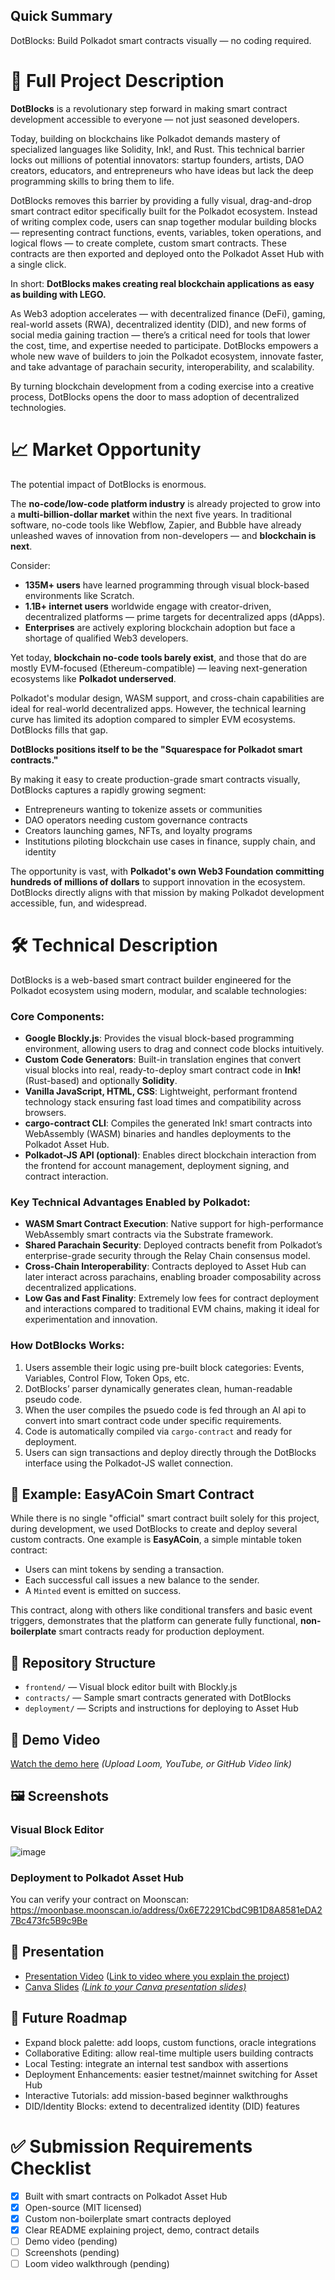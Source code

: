## Quick Summary
DotBlocks: Build Polkadot smart contracts visually — no coding required.

# 🚀 Full Project Description

**DotBlocks** is a revolutionary step forward in making smart contract development accessible to everyone — not just seasoned developers.

Today, building on blockchains like Polkadot demands mastery of specialized languages like Solidity, Ink!, and Rust. This technical barrier locks out millions of potential innovators: startup founders, artists, DAO creators, educators, and entrepreneurs who have ideas but lack the deep programming skills to bring them to life.

DotBlocks removes this barrier by providing a fully visual, drag-and-drop smart contract editor specifically built for the Polkadot ecosystem. Instead of writing complex code, users can snap together modular building blocks — representing contract functions, events, variables, token operations, and logical flows — to create complete, custom smart contracts. These contracts are then exported and deployed onto the Polkadot Asset Hub with a single click.

In short: **DotBlocks makes creating real blockchain applications as easy as building with LEGO.**

As Web3 adoption accelerates — with decentralized finance (DeFi), gaming, real-world assets (RWA), decentralized identity (DID), and new forms of social media gaining traction — there’s a critical need for tools that lower the cost, time, and expertise needed to participate. DotBlocks empowers a whole new wave of builders to join the Polkadot ecosystem, innovate faster, and take advantage of parachain security, interoperability, and scalability.

By turning blockchain development from a coding exercise into a creative process, DotBlocks opens the door to mass adoption of decentralized technologies.

# 📈 Market Opportunity

The potential impact of DotBlocks is enormous.

The **no-code/low-code platform industry** is already projected to grow into a **multi-billion-dollar market** within the next five years. In traditional software, no-code tools like Webflow, Zapier, and Bubble have already unleashed waves of innovation from non-developers — and **blockchain is next**.

Consider:
- **135M+ users** have learned programming through visual block-based environments like Scratch.
- **1.1B+ internet users** worldwide engage with creator-driven, decentralized platforms — prime targets for decentralized apps (dApps).
- **Enterprises** are actively exploring blockchain adoption but face a shortage of qualified Web3 developers.

Yet today, **blockchain no-code tools barely exist**, and those that do are mostly EVM-focused (Ethereum-compatible) — leaving next-generation ecosystems like **Polkadot underserved**.

Polkadot's modular design, WASM support, and cross-chain capabilities are ideal for real-world decentralized apps. However, the technical learning curve has limited its adoption compared to simpler EVM ecosystems. DotBlocks fills that gap.

**DotBlocks positions itself to be the "Squarespace for Polkadot smart contracts."**

By making it easy to create production-grade smart contracts visually, DotBlocks captures a rapidly growing segment:
- Entrepreneurs wanting to tokenize assets or communities
- DAO operators needing custom governance contracts
- Creators launching games, NFTs, and loyalty programs
- Institutions piloting blockchain use cases in finance, supply chain, and identity

The opportunity is vast, with **Polkadot's own Web3 Foundation committing hundreds of millions of dollars** to support innovation in the ecosystem. DotBlocks directly aligns with that mission by making Polkadot development accessible, fun, and widespread.

# 🛠️ Technical Description

DotBlocks is a web-based smart contract builder engineered for the Polkadot ecosystem using modern, modular, and scalable technologies:

### Core Components:
- **Google Blockly.js**: Provides the visual block-based programming environment, allowing users to drag and connect code blocks intuitively.
- **Custom Code Generators**: Built-in translation engines that convert visual blocks into real, ready-to-deploy smart contract code in **Ink!** (Rust-based) and optionally **Solidity**.
- **Vanilla JavaScript, HTML, CSS**: Lightweight, performant frontend technology stack ensuring fast load times and compatibility across browsers.
- **cargo-contract CLI**: Compiles the generated Ink! smart contracts into WebAssembly (WASM) binaries and handles deployments to the Polkadot Asset Hub.
- **Polkadot-JS API (optional)**: Enables direct blockchain interaction from the frontend for account management, deployment signing, and contract interaction.

### Key Technical Advantages Enabled by Polkadot:
- **WASM Smart Contract Execution**: Native support for high-performance WebAssembly smart contracts via the Substrate framework.
- **Shared Parachain Security**: Deployed contracts benefit from Polkadot’s enterprise-grade security through the Relay Chain consensus model.
- **Cross-Chain Interoperability**: Contracts deployed to Asset Hub can later interact across parachains, enabling broader composability across decentralized applications.
- **Low Gas and Fast Finality**: Extremely low fees for contract deployment and interactions compared to traditional EVM chains, making it ideal for experimentation and innovation.

### How DotBlocks Works:
1. Users assemble their logic using pre-built block categories: Events, Variables, Control Flow, Token Ops, etc.
2. DotBlocks’ parser dynamically generates clean, human-readable pseudo code.
3. When the user compiles the psuedo code is fed through an AI api to convert into smart contract code under specific requirements.
4. Code is automatically compiled via `cargo-contract` and ready for deployment.
5. Users can sign transactions and deploy directly through the DotBlocks interface using the Polkadot-JS wallet connection.

## 🧪 Example: EasyACoin Smart Contract

While there is no single "official" smart contract built solely for this project, during development, we used DotBlocks to create and deploy several custom contracts. One example is **EasyACoin**, a simple mintable token contract:

- Users can mint tokens by sending a transaction.
- Each successful call issues a new balance to the sender.
- A `Minted` event is emitted on success.

This contract, along with others like conditional transfers and basic event triggers, demonstrates that the platform can generate fully functional, **non-boilerplate** smart contracts ready for production deployment.

## 📂 Repository Structure

- `frontend/` — Visual block editor built with Blockly.js
- `contracts/` — Sample smart contracts generated with DotBlocks
- `deployment/` — Scripts and instructions for deploying to Asset Hub

## 🎥 Demo Video
[Watch the demo here](#) *(Upload Loom, YouTube, or GitHub Video link)*

## 🖼️ Screenshots

### Visual Block Editor
![image](https://github.com/user-attachments/assets/1a68ca46-f2cb-436a-ace3-386473223257)

### Deployment to Polkadot Asset Hub
You can verify your contract on Moonscan: https://moonbase.moonscan.io/address/0x6E72291CbdC9B1D8A8581eDA27Bc473fc5B9c9Be

## 🎤 Presentation

- [Presentation Video](#) ([Link to video where you explain the project](https://youtu.be/e_C6CgF9gcg))
- [Canva Slides](#) [*(Link to your Canva presentation slides)*](https://www.canva.com/design/DAGl1Luz10w/NHlIED-6P4g44mCRlnXzhw/edit?utm_content=DAGl1Luz10w&utm_campaign=designshare&utm_medium=link2&utm_source=sharebutton)
  
## 🔮 Future Roadmap

- Expand block palette: add loops, custom functions, oracle integrations
- Collaborative Editing: allow real-time multiple users building contracts
- Local Testing: integrate an internal test sandbox with assertions
- Deployment Enhancements: easier testnet/mainnet switching for Asset Hub
- Interactive Tutorials: add mission-based beginner walkthroughs
- DID/Identity Blocks: extend to decentralized identity (DID) features

# ✅ Submission Requirements Checklist

- [x] Built with smart contracts on Polkadot Asset Hub
- [x] Open-source (MIT licensed)
- [x] Custom non-boilerplate smart contracts deployed
- [x] Clear README explaining project, demo, contract details
- [ ] Demo video (pending)
- [ ] Screenshots (pending)
- [ ] Loom video walkthrough (pending)
